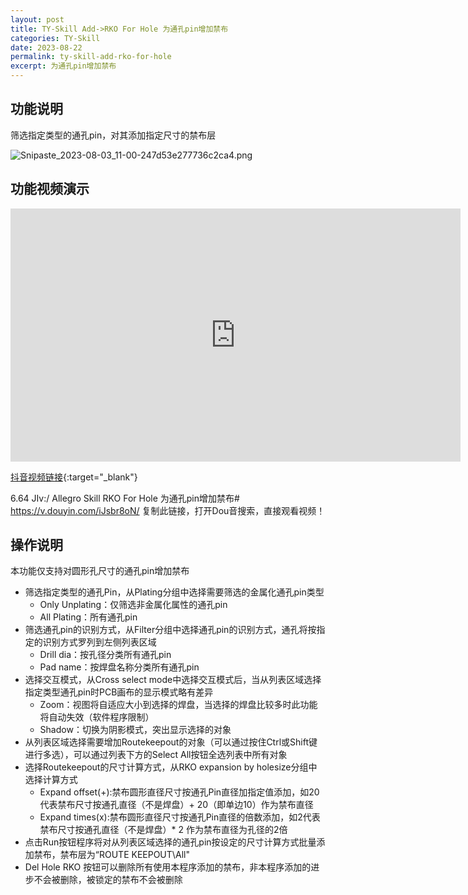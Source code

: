 ```yaml
---
layout: post
title: TY-Skill Add->RKO For Hole 为通孔pin增加禁布
categories: TY-Skill
date: 2023-08-22
permalink: ty-skill-add-rko-for-hole
excerpt: 为通孔pin增加禁布
---
```


## 功能说明

筛选指定类型的通孔pin，对其添加指定尺寸的禁布层

![Snipaste_2023-08-03_11-00-247d53e277736c2ca4.png](https://tiny-yhw.github.io//images/TY-skill/Snipaste_2023-08-03_11-00-247d53e277736c2ca4.png)

## 功能视频演示

<iframe width="720" height="405" frameborder="0" src="https://www.ixigua.com/iframe/7265989625267782207?autoplay=0" referrerpolicy="unsafe-url" allowfullscreen></iframe>

[抖音视频链接](https://v.douyin.com/iJsbr8oN/){:target="_blank"}

6.64 JIv:/ Allegro Skill RKO For Hole 为通孔pin增加禁布#   https://v.douyin.com/iJsbr8oN/ 复制此链接，打开Dou音搜索，直接观看视频！

## 操作说明

本功能仅支持对圆形孔尺寸的通孔pin增加禁布

* 筛选指定类型的通孔Pin，从Plating分组中选择需要筛选的金属化通孔pin类型
	- Only Unplating：仅筛选非金属化属性的通孔pin
	- All Plating：所有通孔pin
* 筛选通孔pin的识别方式，从Filter分组中选择通孔pin的识别方式，通孔将按指定的识别方式罗列到左侧列表区域
	- Drill dia：按孔径分类所有通孔pin
	- Pad name：按焊盘名称分类所有通孔pin
* 选择交互模式，从Cross select mode中选择交互模式后，当从列表区域选择指定类型通孔pin时PCB画布的显示模式略有差异
	- Zoom：视图将自适应大小到选择的焊盘，当选择的焊盘比较多时此功能将自动失效（软件程序限制）
	- Shadow：切换为阴影模式，突出显示选择的对象
* 从列表区域选择需要增加Routekeepout的对象（可以通过按住Ctrl或Shift键进行多选），可以通过列表下方的Select All按钮全选列表中所有对象
* 选择Routekeepout的尺寸计算方式，从RKO expansion by holesize分组中选择计算方式
	- Expand offset(+):禁布圆形直径尺寸按通孔Pin直径加指定值添加，如20代表禁布尺寸按通孔直径（不是焊盘）+ 20（即单边10）作为禁布直径
	- Expand times(x):禁布圆形直径尺寸按通孔Pin直径的倍数添加，如2代表禁布尺寸按通孔直径（不是焊盘）\* 2 作为禁布直径为孔径的2倍
* 点击Run按钮程序将对从列表区域选择的通孔pin按设定的尺寸计算方式批量添加禁布，禁布层为“ROUTE KEEPOUT\\All"
* Del Hole RKO 按钮可以删除所有使用本程序添加的禁布，非本程序添加的进步不会被删除，被锁定的禁布不会被删除
	

